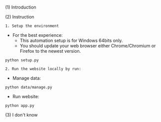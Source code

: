 (1) Introduction

(2) Instruction

    1. Setup the environment
* For the best experience:
    - This automation setup is for Windows 64bits only.
    - You should update your web browser either Chrome/Chromium or Firefox to the newest version.
```console
python setup.py
```
    2. Run the website locally by run:
* Manage data:
```console
python data/manage.py
```

* Run website:
```console
python app.py
```

(3) I don't know
